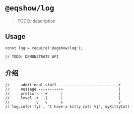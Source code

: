 # `@eqshow/log`

> TODO: description

## Usage

```
const log = require('@eqshow/log');

// TODO: DEMONSTRATE API
```

## 介绍

```
//     additional stuff ---------------------------+
//     message ----------+                         |
//     prefix ----+      |                         |
//     level -+   |      |                         |
//            v   v      v                         v
// log.info('fyi', 'I have a kitty cat: %j', myKittyCat)
```
